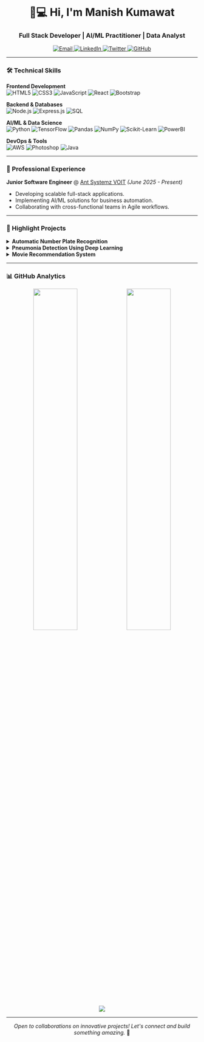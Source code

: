 <h1 align="center">👨💻 Hi, I'm Manish Kumawat</h1>
<h3 align="center">Full Stack Developer | AI/ML Practitioner | Data Analyst</h3>

<p align="center">
  <a href="mailto:manishmadanlalk@gmail.com" target="_blank">
    <img src="https://img.shields.io/badge/Email-D14836?style=for-the-badge&logo=gmail&logoColor=white" alt="Email">
  </a>
  <a href="https://www.linkedin.com/in/manish-kumawat-156281211/" target="_blank">
    <img src="https://img.shields.io/badge/LinkedIn-0077B5?style=for-the-badge&logo=linkedin&logoColor=white" alt="LinkedIn">
  </a>
  <a href="https://www.twitter.com/_ManishKumawat_" target="_blank">
    <img src="https://img.shields.io/badge/Twitter-1DA1F2?style=for-the-badge&logo=twitter&logoColor=white" alt="Twitter">
  </a>
  <a href="https://github.com/KumawatManish1" target="_blank">
    <img src="https://img.shields.io/badge/GitHub-100000?style=for-the-badge&logo=github&logoColor=white" alt="GitHub">
  </a>
</p>

---

### 🛠️ Technical Skills

**Frontend Development**  
![HTML5](https://img.shields.io/badge/HTML5-E34F26?style=flat&logo=html5&logoColor=white)
![CSS3](https://img.shields.io/badge/CSS3-1572B6?style=flat&logo=css3&logoColor=white)
![JavaScript](https://img.shields.io/badge/JavaScript-F7DF1E?style=flat&logo=javascript&logoColor=black)
![React](https://img.shields.io/badge/React-20232A?style=flat&logo=react&logoColor=61DAFB)
![Bootstrap](https://img.shields.io/badge/Bootstrap-563D7C?style=flat&logo=bootstrap&logoColor=white)

**Backend & Databases**  
![Node.js](https://img.shields.io/badge/Node.js-339933?style=flat&logo=nodedotjs&logoColor=white)
![Express.js](https://img.shields.io/badge/Express.js-000000?style=flat&logo=express&logoColor=white)
![SQL](https://img.shields.io/badge/SQL-4479A1?style=flat&logo=mysql&logoColor=white)

**AI/ML & Data Science**  
![Python](https://img.shields.io/badge/Python-3776AB?style=flat&logo=python&logoColor=white)
![TensorFlow](https://img.shields.io/badge/TensorFlow-FF6F00?style=flat&logo=tensorflow&logoColor=white)
![Pandas](https://img.shields.io/badge/Pandas-150458?style=flat&logo=pandas&logoColor=white)
![NumPy](https://img.shields.io/badge/NumPy-013243?style=flat&logo=numpy&logoColor=white)
![Scikit-Learn](https://img.shields.io/badge/ScikitLearn-F7931E?style=flat&logo=scikitlearn&logoColor=white)
![PowerBI](https://img.shields.io/badge/PowerBI-F2C811?style=flat&logo=powerbi&logoColor=black)

**DevOps & Tools**  
![AWS](https://img.shields.io/badge/AWS-232F3E?style=flat&logo=amazonaws&logoColor=white)
![Photoshop](https://img.shields.io/badge/Photoshop-31A8FF?style=flat&logo=adobephotoshop&logoColor=white)
![Java](https://img.shields.io/badge/Java-007396?style=flat&logo=java&logoColor=white)

---

### 💼 Professional Experience

**Junior Software Engineer** @ [Ant Systemz VOIT](https://antsystemz.com) *(June 2025 - Present)*  
- Developing scalable full-stack applications.
- Implementing AI/ML solutions for business automation.
- Collaborating with cross-functional teams in Agile workflows.

---

### 🚀 Highlight Projects

<details>
<summary><b>Automatic Number Plate Recognition</b></summary>

- Developed a real-time ANPR system using OpenCV and TensorFlow.
- Achieved 90% accuracy in diverse lighting conditions.
- **Tech**: Python | TensorFlow | OpenCV | Deep Learning
</details>

<details>
<summary><b>Pneumonia Detection Using Deep Learning</b></summary>

- Built a CNN model to classify chest X-rays with 94% accuracy.
- Deployed as a web app for medical diagnostics.
- **Tech**: Python | TensorFlow | Keras | Flask
</details>

<details>
<summary><b>Movie Recommendation System</b></summary>

- Created a hybrid recommender system using collaborative filtering.
- Integrated with TMDB API for real-time suggestions.
- **Tech**: Python | Pandas | Scikit-Learn | Streamlit
</details>

---

### 📊 GitHub Analytics

<p align="center">
  <img width="48%" src="https://github-readme-stats.vercel.app/api?username=KumawatManish1&show_icons=true&theme=radical&hide_border=true" />
  <img width="48%" src="https://github-readme-streak-stats.herokuapp.com/?user=KumawatManish1&theme=radical&hide_border=true" />
</p>

<p align="center">
  <img src="https://github-readme-stats.vercel.app/api/top-langs/?username=KumawatManish1&layout=compact&theme=radical&hide_border=true" />
</p>

---

<p align="center">
  <i>Open to collaborations on innovative projects! Let's connect and build something amazing.</i> 🚀
</p>
